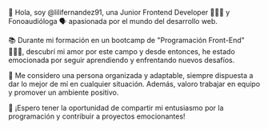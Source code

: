 👋 Hola, soy @lilifernandez91, una Junior Frontend Developer 👩🏼‍💻 y Fonoaudióloga 🗣 apasionada por el mundo del desarrollo web.

📚 Durante mi formación en un bootcamp de "Programación Front-End" 👩🏼‍💻, descubrí mi amor por este campo y desde entonces, he estado emocionada por seguir aprendiendo y enfrentando nuevos desafíos.

👀 Me considero una persona organizada y adaptable, siempre dispuesta a dar lo mejor de mí en cualquier situación. Además, valoro trabajar en equipo y promover un ambiente positivo.  

💚 ¡Espero tener la oportunidad de compartir mi entusiasmo por la programación y contribuir a proyectos emocionantes!

<!---
lilifernandez91/lilifernandez91 is a ✨ special ✨ repository because its `README.md` (this file) appears on your GitHub profile.
You can click the Preview link to take a look at your changes.
--->







